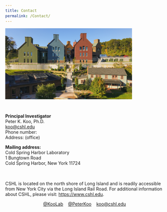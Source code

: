 ```yaml
---
title: Contact
permalink: /Contact/
---
```


<div class="col6 center">
	<img class='img-responsive center-block' src="/images/contacts/cshl4.jpg" width="80%" height="80%"/>
 <span style="display: block; margin-bottom: 1em"></span>
      <span style="display: block; margin-bottom: 3em"></span>
</div>

<b>Principal Investigator</b><br>
Peter K. Koo, Ph.D.<br>
koo@cshl.edu<br>
Phone number: <br>
Address: (office)<br>

<b>Mailing address:</b><br>
Cold Spring Harbor Laboratory<br>
1 Bungtown Road <br>
Cold Spring Harbor, New York 11724<br>
<br>
<br>

CSHL is located on the north shore of Long Island and is readily accessible from New York City via the Long Island Rail Road. For additional information about CSHL, please visit: https://www.cshl.edu.


<p align="center"> 
<span style="display: block; margin-bottom: 1em"></span>
<a href="https://github.com/koo-lab"><i class="fa fa-github"></i> @KooLab</a>&nbsp;&nbsp;&nbsp;
<a href="https://twitter.com/pkoo562"><i class="fa fa-twitter"></i> @PeterKoo</a>&nbsp;&nbsp;&nbsp;
<a href="mailto:koo@cshl.edu"><i class="fa fa-envelope-o"></i> koo@cshl.edu</a>
</p>

<br>
<br>



